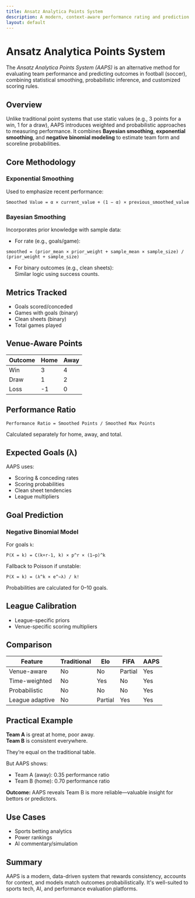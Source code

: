 ```yaml
---
title: Ansatz Analytica Points System
description: A modern, context-aware performance rating and prediction model for football.
layout: default
---
```


# Ansatz Analytica Points System

The *Ansatz Analytica Points System (AAPS)* is an alternative method for evaluating team performance and predicting outcomes in football (soccer), combining statistical smoothing, probabilistic inference, and customized scoring rules.

## Overview

Unlike traditional point systems that use static values (e.g., 3 points for a win, 1 for a draw), AAPS introduces weighted and probabilistic approaches to measuring performance. It combines **Bayesian smoothing**, **exponential smoothing**, and **negative binomial modeling** to estimate team form and scoreline probabilities.

## Core Methodology

### Exponential Smoothing

Used to emphasize recent performance:

```
Smoothed Value = α × current_value + (1 − α) × previous_smoothed_value
```

### Bayesian Smoothing

Incorporates prior knowledge with sample data:

- For rate (e.g., goals/game):  
```
smoothed = (prior_mean × prior_weight + sample_mean × sample_size) / (prior_weight + sample_size)
```

- For binary outcomes (e.g., clean sheets):  
  Similar logic using success counts.

## Metrics Tracked

- Goals scored/conceded
- Games with goals (binary)
- Clean sheets (binary)
- Total games played

## Venue-Aware Points

| Outcome | Home | Away |
|--------|------|------|
| Win    | 3    | 4    |
| Draw   | 1    | 2    |
| Loss   | -1   | 0    |

## Performance Ratio

```
Performance Ratio = Smoothed Points / Smoothed Max Points
```

Calculated separately for home, away, and total.

## Expected Goals (λ)

AAPS uses:

- Scoring & conceding rates
- Scoring probabilities
- Clean sheet tendencies
- League multipliers

## Goal Prediction

### Negative Binomial Model

For goals `k`:
```
P(X = k) = C(k+r-1, k) × p^r × (1−p)^k
```
Fallback to Poisson if unstable:
```
P(X = k) = (λ^k × e^−λ) / k!
```

Probabilities are calculated for 0–10 goals.

## League Calibration

- League-specific priors
- Venue-specific scoring multipliers

## Comparison

| Feature | Traditional | Elo | FIFA | AAPS |
|--------|-------------|-----|------|------|
| Venue-aware | No | No | Partial | Yes |
| Time-weighted | No | Yes | No | Yes |
| Probabilistic | No | No | No | Yes |
| League adaptive | No | Partial | Yes | Yes |

## Practical Example

**Team A** is great at home, poor away.  
**Team B** is consistent everywhere.

They’re equal on the traditional table.

But AAPS shows:

- Team A (away): 0.35 performance ratio  
- Team B (home): 0.70 performance ratio

**Outcome:** AAPS reveals Team B is more reliable—valuable insight for bettors or predictors.

## Use Cases

- Sports betting analytics  
- Power rankings  
- AI commentary/simulation

## Summary

AAPS is a modern, data-driven system that rewards consistency, accounts for context, and models match outcomes probabilistically. It's well-suited to sports tech, AI, and performance evaluation platforms.
